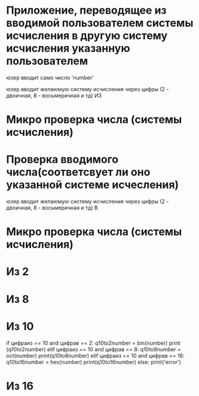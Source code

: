 # Приложение, переводящее из вводимой пользователем системы исчисления в другую систему исчисления указанную пользователем

юзер вводит само число 'number'

юзер вводит желаюмую систему исчисления через цифры (2 - двоичная, 8 - восьмеричная и тд) ИЗ

# Микро проверка числа (системы исчисления)
# Проверка вводимого числа(соответсвует ли оно указанной системе исчесления)

юзер вводит желаюмую систему исчисления через цифры (2 - двоичная, 8 - восьмеричная и тд) В

# Микро проверка числа (системы исчисления)

# Из 2

# Из 8

# Из 10
if цифраиз == 10 and цифрав == 2:
 q10to2number = bin(number)
 print (q10to2number)
elif цифраиз == 10 and цифрав == 8:
 q10to8number = oct(number)
 print(q10to8number)
elif цифраиз == 10 and цифрав == 16:
 q10to16number = hex(number)
 print(q10to16number)
else:
 print('error')
# Из 16